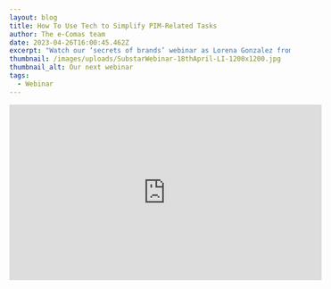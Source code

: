 ```yaml
---
layout: blog
title: How To Use Tech to Simplify PIM-Related Tasks
author: The e-Comas team
date: 2023-04-26T16:00:45.462Z
excerpt: "Watch our ‘secrets of brands’ webinar as Lorena Gonzalez from Mattel talks about how the multinational toy manufacturer leverages technology to simplify its PIM-related tasks."
thumbnail: /images/uploads/SubstarWebinar-18thApril-LI-1200x1200.jpg
thumbnail_alt: Our next webinar
tags:
  - Webinar
---
```


<iframe width="560" height="315" src="https://www.youtube.com/embed/56uWJMOmf1U" title="YouTube video player" frameborder="0" allow="accelerometer; autoplay; clipboard-write; encrypted-media; gyroscope; picture-in-picture; web-share" allowfullscreen></iframe>
